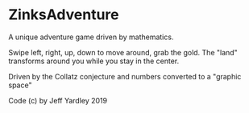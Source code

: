 # ZinksAdventure
A unique adventure game driven by mathematics. 

Swipe left, right, up, down to move around, grab the gold. The "land" transforms around you while you stay in the center.

Driven by the Collatz conjecture and numbers converted to a "graphic space"

Code (c) by Jeff Yardley 2019



